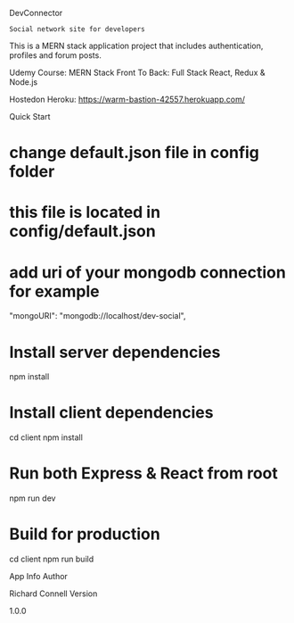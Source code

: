 DevConnector

    Social network site for developers

This is a MERN stack application project that includes authentication, profiles and forum posts.

Udemy Course: MERN Stack Front To Back: Full Stack React, Redux & Node.js

Hostedon Heroku:  https://warm-bastion-42557.herokuapp.com/

Quick Start

# change default.json file in config folder

# this file is located in config/default.json

# add uri of your mongodb connection for example

 "mongoURI": "mongodb://localhost/dev-social",
 

# Install server dependencies
npm install

# Install client dependencies
cd client
npm install

# Run both Express & React from root
npm run dev

# Build for production
cd client
npm run build

App Info
Author

Richard Connell
Version

1.0.0
